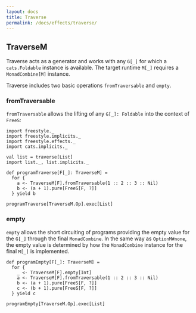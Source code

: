 ```yaml
---
layout: docs
title: Traverse
permalink: /docs/effects/traverse/
---
```


## TraverseM

Traverse acts as a generator and works with any `G[_]` for which a `cats.Foldable` instance is available.
The target runtime `M[_]` requires a `MonadCombine[M]` instance.

Traverse includes two basic operations `fromTraversable` and `empty`.

### fromTraversable

`fromTraversable` allows the lifting of any `G[_]: Foldable` into the context of `FreeS`:

```tut:book
import freestyle._
import freestyle.implicits._
import freestyle.effects._
import cats.implicits._

val list = traverse[List]
import list._, list.implicits._

def programTraverse[F[_]: TraverseM] =
  for {
    a <- TraverseM[F].fromTraversable(1 :: 2 :: 3 :: Nil)
    b <- (a + 1).pure[FreeS[F, ?]]
  } yield b

programTraverse[TraverseM.Op].exec[List]
```

### empty

`empty` allows the short circuiting of programs providing the empty value for the `G[_]` through the final `MonadCombine`.
In the same way as `OptionM#none`, the empty value is determined by how the `MonadCombine` instance for the final `M[_]`
is implemented.

```tut:book
def programEmpty[F[_]: TraverseM] =
  for {
    _ <- TraverseM[F].empty[Int]
    a <- TraverseM[F].fromTraversable(1 :: 2 :: 3 :: Nil)
    b <- (a + 1).pure[FreeS[F, ?]]
    c <- (b + 1).pure[FreeS[F, ?]]
  } yield c

programEmpty[TraverseM.Op].exec[List]
```
